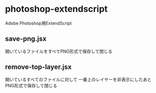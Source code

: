 # photoshop-extendscript

Adobe Photoshop用ExtendScript

## save-png.jsx

開いているファイルをすべてPNG形式で保存して閉じる

## remove-top-layer.jsx

開いているすべてのファイルに対して
一番上のレイヤーを非表示にしたあとPNG形式で保存して閉じる
